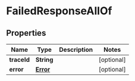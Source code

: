 

# FailedResponseAllOf


## Properties

| Name | Type | Description | Notes |
|------------ | ------------- | ------------- | -------------|
|**traceId** | **String** |  |  [optional] |
|**error** | [**Error**](Error.md) |  |  [optional] |



